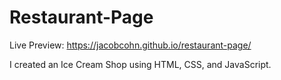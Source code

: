 # Restaurant-Page

Live Preview: https://jacobcohn.github.io/restaurant-page/

I created an Ice Cream Shop using HTML, CSS, and JavaScript.
